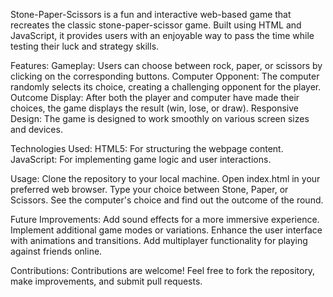 Stone-Paper-Scissors is a fun and interactive web-based game that recreates the classic stone-paper-scissor game. Built using HTML and JavaScript, it provides users with an enjoyable way to pass the time while testing their luck and strategy skills.

Features:
Gameplay: Users can choose between rock, paper, or scissors by clicking on the corresponding buttons.
Computer Opponent: The computer randomly selects its choice, creating a challenging opponent for the player.
Outcome Display: After both the player and computer have made their choices, the game displays the result (win, lose, or draw).
Responsive Design: The game is designed to work smoothly on various screen sizes and devices.

Technologies Used:
HTML5: For structuring the webpage content.
JavaScript: For implementing game logic and user interactions.

Usage:
Clone the repository to your local machine.
Open index.html in your preferred web browser.
Type your choice between Stone, Paper, or Scissors.
See the computer's choice and find out the outcome of the round.

Future Improvements:
Add sound effects for a more immersive experience.
Implement additional game modes or variations.
Enhance the user interface with animations and transitions.
Add multiplayer functionality for playing against friends online.

Contributions:
Contributions are welcome! Feel free to fork the repository, make improvements, and submit pull requests.
